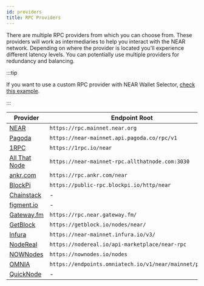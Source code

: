 ```yaml
---
id: providers
title: RPC Providers
---
```


There are multiple RPC providers from which you can choose from. These providers will work as intermediaries to help you interact with the NEAR network.
Depending on where the provider is located you'll experience different latency levels. You can potentially use multiple providers for redundancy and
balancing.

:::tip

If you want to use a custom RPC provider with NEAR Wallet Selector, [check this example](../../2.develop/integrate/frontend.md#setting-customs-rpc-endpoints).

:::


| Provider   | Endpoint Root                           |
| ---------- | --------------------------------------- |
| [NEAR](setup.md)      | `https://rpc.mainnet.near.org`                                                |
| [Pagoda](https://www.pagoda.co/console)    | `https://near-mainnet.api.pagoda.co/rpc/v1`                                        |
| [1RPC](https://docs.ata.network/1rpc/introduction/) | `https://1rpc.io/near`  |
| [All That Node](https://docs.allthatnode.com/protocols/near/)  | `https://near-mainnet-rpc.allthatnode.com:3030`         |
| [ankr.com](https://www.ankr.com/docs/rpc-service/chains/chains-list/#near)  | `https://rpc.ankr.com/near`                       |
| [BlockPi](https://chains.blockpi.io/#/near)  | `https://public-rpc.blockpi.io/http/near`                                   |
| [Chainstack](https://chainstack.com/build-better-with-near/)  | -                                                 |
| [figment.io](https://docs.figment.io/guides/staking-api/near/delegate/) | -                                        |
| [Gateway.fm](https://gateway.fm/)   | `https://rpc.near.gateway.fm/`                                                   |
| [GetBlock](https://getblock.io/nodes/near/)  | `https://getblock.io/nodes/near/`        |
| [Infura](https://docs.infura.io/infura/networks/near)   | `https://near-mainnet.infura.io/v3/`                            |
| [NodeReal](https://nodereal.io) | `https://nodereal.io/api-marketplace/near-rpc`  |
| [NOWNodes](https://nownodes.io/) | `https://nownodes.io/nodes`     |
| [OMNIA](https://omniatech.io) | `https://endpoints.omniatech.io/v1/near/mainnet/public`  |
| [QuickNode](https://www.quicknode.com/chains/near)  | -                                                |
